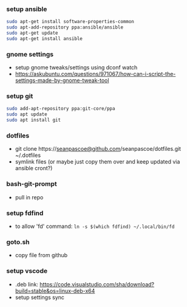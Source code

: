 ### setup ansible

```bash
sudo apt-get install software-properties-common
sudo apt-add-repository ppa:ansible/ansible
sudo apt-get update
sudo apt-get install ansible
```

### gnome settings

- setup gnome tweaks/settings using dconf watch
- https://askubuntu.com/questions/971067/how-can-i-script-the-settings-made-by-gnome-tweak-tool

### setup git

```bash
sudo add-apt-repository ppa:git-core/ppa
sudo apt update
sudo apt install git
```

### dotfiles

- git clone https://seanpascoe@github.com/seanpascoe/dotfiles.git ~/.dotfiles
- symlink files (or maybe just copy them over and keep updated via ansible cront?)

### bash-git-prompt

- pull in repo

### setup fdfind

- to allow 'fd' command: `ln -s $(which fdfind) ~/.local/bin/fd`

### goto.sh

- copy file from github

### setup vscode

- .deb link: https://code.visualstudio.com/sha/download?build=stable&os=linux-deb-x64
- setup settings sync
